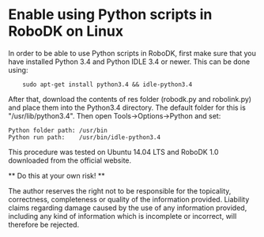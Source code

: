 # Enable using Python scripts in RoboDK on Linux

In order to be able to use Python scripts in RoboDK, first make sure that you have installed Python 3.4 and Python IDLE 3.4 or newer. 
This can be done using:

		sudo apt-get install python3.4 && idle-python3.4

After that, download the contents of res folder (robodk.py and robolink.py) and place them into the Python3.4 directory. 
The default folder for this is "/usr/lib/python3.4". Then open Tools->Options->Python and set:

	Python folder path: /usr/bin
	Python run path:    /usr/bin/idle-python3.4

This procedure was tested on Ubuntu 14.04 LTS and RoboDK 1.0 downloaded from the official website.

** Do this at your own risk! **

The author reserves the right not to be responsible for the topicality, correctness, completeness or quality of the information provided. Liability claims regarding damage caused by the use of any information provided, including any kind of information which is incomplete or incorrect, will therefore be rejected. 
